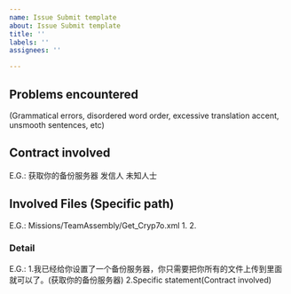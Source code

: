 ```yaml
---
name: Issue Submit template
about: Issue Submit template
title: ''
labels: ''
assignees: ''

---
```


## Problems encountered

(Grammatical errors, disordered word order, excessive translation accent, unsmooth sentences, etc)


## Contract involved

E.G.: 获取你的备份服务器 发信人 未知人士


## Involved Files (Specific path)

E.G.: Missions/TeamAssembly/Get_Cryp7o.xml
1. 
2. 

### Detail

E.G.:
1.我已经给你设置了一个备份服务器，你只需要把你所有的文件上传到里面就可以了。(获取你的备份服务器)
2.Specific statement(Contract involved)
